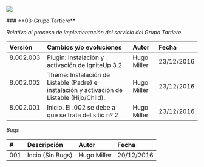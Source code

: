 <p align="left">
<img src="https://s28.postimg.org/ux8l1tv6l/imagengit.png">
</p>
### **03-Grupo Tartiere**

_Relativo al proceso de implementación del servicio del Grupo Tartiere_






| Versión |Cambios y/o evoluciones |Autor|Fecha|
|:------------- |:---------------|:---------------|:---------------
| 8.002.003    | Plugin: Instalación y activación de IgniteUp 3.2.|Hugo Miller|23/12/2016|
| 8.002.002    | Theme: Instalación de Listable (Padre) e instalación y activación de Listable (Hijo/Child).|Hugo Miller|23/12/2016|
| 8.002.001    | Inicio. El .002 se debe a que se trata del sitio nº 2|Hugo Miller|23/12/2016|


_Bugs_

| # | Descripción  |Autor|Fecha|
|:------------- |:------------- |:---------------|:---------------|
|001| Incio (Sin Bugs)|Hugo Miller|20/12/2016|
 
